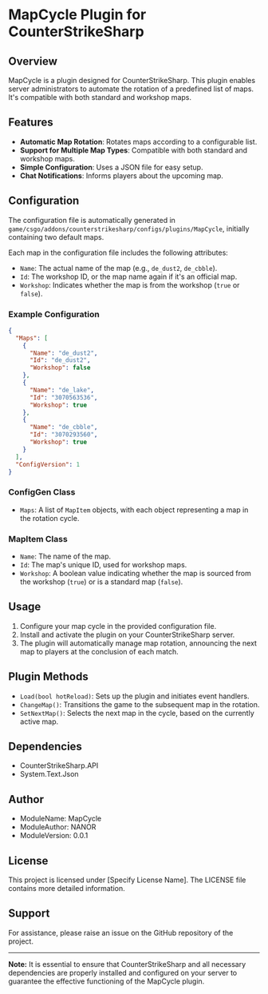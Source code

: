# MapCycle Plugin for CounterStrikeSharp

## Overview
MapCycle is a plugin designed for CounterStrikeSharp. This plugin enables server administrators to automate the rotation of a predefined list of maps. It's compatible with both standard and workshop maps.

## Features
- **Automatic Map Rotation**: Rotates maps according to a configurable list.
- **Support for Multiple Map Types**: Compatible with both standard and workshop maps.
- **Simple Configuration**: Uses a JSON file for easy setup.
- **Chat Notifications**: Informs players about the upcoming map.

## Configuration
The configuration file is automatically generated in `game/csgo/addons/counterstrikesharp/configs/plugins/MapCycle`, initially containing two default maps.

Each map in the configuration file includes the following attributes:
- `Name`: The actual name of the map (e.g., `de_dust2`, `de_cbble`).
- `Id`: The workshop ID, or the map name again if it's an official map.
- `Workshop`: Indicates whether the map is from the workshop (`true` or `false`).

### Example Configuration
```json
{
  "Maps": [
    {
      "Name": "de_dust2",
      "Id": "de_dust2",
      "Workshop": false
    },
    {
      "Name": "de_lake",
      "Id": "3070563536",
      "Workshop": true
    },
    {
      "Name": "de_cbble",
      "Id": "3070293560",
      "Workshop": true
    }
  ],
  "ConfigVersion": 1
}

```

### ConfigGen Class
- `Maps`: A list of `MapItem` objects, with each object representing a map in the rotation cycle.

### MapItem Class
- `Name`: The name of the map.
- `Id`: The map's unique ID, used for workshop maps.
- `Workshop`: A boolean value indicating whether the map is sourced from the workshop (`true`) or is a standard map (`false`).

## Usage
1. Configure your map cycle in the provided configuration file.
2. Install and activate the plugin on your CounterStrikeSharp server.
3. The plugin will automatically manage map rotation, announcing the next map to players at the conclusion of each match.

## Plugin Methods
- `Load(bool hotReload)`: Sets up the plugin and initiates event handlers.
- `ChangeMap()`: Transitions the game to the subsequent map in the rotation.
- `SetNextMap()`: Selects the next map in the cycle, based on the currently active map.

## Dependencies
- CounterStrikeSharp.API
- System.Text.Json

## Author
- ModuleName: MapCycle
- ModuleAuthor: NANOR
- ModuleVersion: 0.0.1

## License
This project is licensed under [Specify License Name]. The LICENSE file contains more detailed information.

## Support
For assistance, please raise an issue on the GitHub repository of the project.

---

**Note:** It is essential to ensure that CounterStrikeSharp and all necessary dependencies are properly installed and configured on your server to guarantee the effective functioning of the MapCycle plugin.

